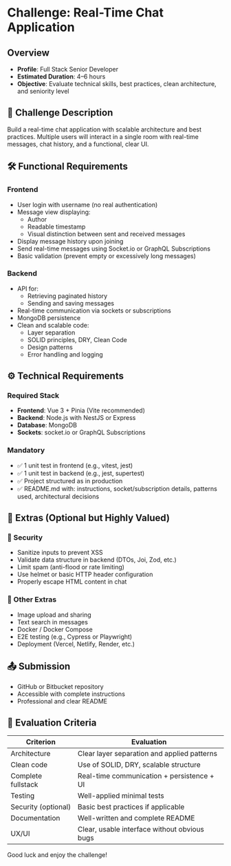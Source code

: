 # Challenge: Real-Time Chat Application

## Overview
- **Profile**: Full Stack Senior Developer
- **Estimated Duration**: 4–6 hours
- **Objective**: Evaluate technical skills, best practices, clean architecture, and seniority level

## 🧩 Challenge Description
Build a real-time chat application with scalable architecture and best practices. Multiple users will interact in a single room with real-time messages, chat history, and a functional, clear UI.

## 🛠 Functional Requirements

### Frontend
- User login with username (no real authentication)
- Message view displaying:
    - Author
    - Readable timestamp
    - Visual distinction between sent and received messages
- Display message history upon joining
- Send real-time messages using Socket.io or GraphQL Subscriptions
- Basic validation (prevent empty or excessively long messages)

### Backend
- API for:
    - Retrieving paginated history
    - Sending and saving messages
- Real-time communication via sockets or subscriptions
- MongoDB persistence
- Clean and scalable code:
    - Layer separation
    - SOLID principles, DRY, Clean Code
    - Design patterns
    - Error handling and logging

## ⚙️ Technical Requirements

### Required Stack
- **Frontend**: Vue 3 + Pinia (Vite recommended)
- **Backend**: Node.js with NestJS or Express
- **Database**: MongoDB
- **Sockets**: socket.io or GraphQL Subscriptions

### Mandatory
- ✅ 1 unit test in frontend (e.g., vitest, jest)
- ✅ 1 unit test in backend (e.g., jest, supertest)
- ✅ Project structured as in production
- ✅ README.md with: instructions, socket/subscription details, patterns used, architectural decisions

## 🎁 Extras (Optional but Highly Valued)

### 🔐 Security
- Sanitize inputs to prevent XSS
- Validate data structure in backend (DTOs, Joi, Zod, etc.)
- Limit spam (anti-flood or rate limiting)
- Use helmet or basic HTTP header configuration
- Properly escape HTML content in chat

### 🚀 Other Extras
- Image upload and sharing
- Text search in messages
- Docker / Docker Compose
- E2E testing (e.g., Cypress or Playwright)
- Deployment (Vercel, Netlify, Render, etc.)

## 📤 Submission
- GitHub or Bitbucket repository
- Accessible with complete instructions
- Professional and clear README

## 🧠 Evaluation Criteria

| Criterion | Evaluation |
|-----------|------------|
| Architecture | Clear layer separation and applied patterns |
| Clean code | Use of SOLID, DRY, scalable structure |
| Complete fullstack | Real-time communication + persistence + UI |
| Testing | Well-applied minimal tests |
| Security (optional) | Basic best practices if applicable |
| Documentation | Well-written and complete README |
| UX/UI | Clear, usable interface without obvious bugs |

Good luck and enjoy the challenge!